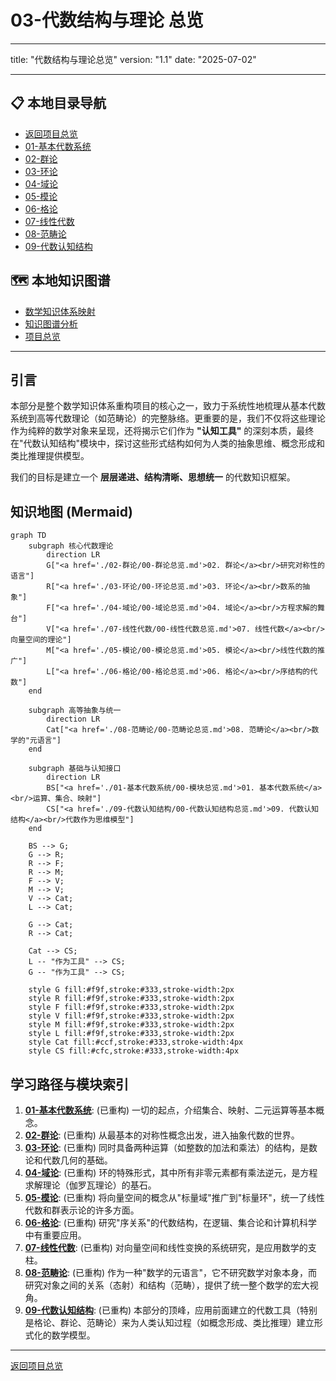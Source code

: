 # 03-代数结构与理论 总览

---

title: "代数结构与理论总览"
version: "1.1"
date: "2025-07-02"

---

## 📋 本地目录导航

- [返回项目总览](../09-项目总览/00-项目总览.md)
- [01-基本代数系统](./01-基本代数系统/00-模块总览.md)
- [02-群论](./02-群论/00-群论总览.md)
- [03-环论](./03-环论/00-环论总览.md)
- [04-域论](./04-域论/00-域论总览.md)
- [05-模论](./05-模论/00-模论总览.md)
- [06-格论](./06-格论/00-格论总览.md)
- [07-线性代数](./07-线性代数/00-线性代数总览.md)
- [08-范畴论](./08-范畴论/00-范畴论总览.md)
- [09-代数认知结构](./09-代数认知结构/00-代数认知结构总览.md)

## 🗺️ 本地知识图谱

- [数学知识体系映射](../09-项目总览/05-Knowledge_Graphs_and_Mappings/数学知识体系映射.md)
- [知识图谱分析](../知识图谱分析.md)
- [项目总览](../09-项目总览/00-项目总览.md)

---

## 引言

本部分是整个数学知识体系重构项目的核心之一，致力于系统性地梳理从基本代数系统到高等代数理论（如范畴论）的完整脉络。更重要的是，我们不仅将这些理论作为纯粹的数学对象来呈现，还将揭示它们作为 **"认知工具"** 的深刻本质，最终在"代数认知结构"模块中，探讨这些形式结构如何为人类的抽象思维、概念形成和类比推理提供模型。

我们的目标是建立一个 **层层递进、结构清晰、思想统一** 的代数知识框架。

## 知识地图 (Mermaid)

```mermaid
graph TD
    subgraph 核心代数理论
        direction LR
        G["<a href='./02-群论/00-群论总览.md'>02. 群论</a><br/>研究对称性的语言"]
        R["<a href='./03-环论/00-环论总览.md'>03. 环论</a><br/>数系的抽象"]
        F["<a href='./04-域论/00-域论总览.md'>04. 域论</a><br/>方程求解的舞台"]
        V["<a href='./07-线性代数/00-线性代数总览.md'>07. 线性代数</a><br/>向量空间的理论"]
        M["<a href='./05-模论/00-模论总览.md'>05. 模论</a><br/>线性代数的推广"]
        L["<a href='./06-格论/00-格论总览.md'>06. 格论</a><br/>序结构的代数"]
    end

    subgraph 高等抽象与统一
        direction LR
        Cat["<a href='./08-范畴论/00-范畴论总览.md'>08. 范畴论</a><br/>数学的"元语言"]
    end
    
    subgraph 基础与认知接口
        direction LR
        BS["<a href='./01-基本代数系统/00-模块总览.md'>01. 基本代数系统</a><br/>运算、集合、映射"]
        CS["<a href='./09-代数认知结构/00-代数认知结构总览.md'>09. 代数认知结构</a><br/>代数作为思维模型"]
    end

    BS --> G;
    G --> R;
    R --> F;
    R --> M;
    F --> V;
    M --> V;
    V --> Cat;
    L --> Cat;
    
    G --> Cat;
    R --> Cat;

    Cat --> CS;
    L -- "作为工具" --> CS;
    G -- "作为工具" --> CS;

    style G fill:#f9f,stroke:#333,stroke-width:2px
    style R fill:#f9f,stroke:#333,stroke-width:2px
    style F fill:#f9f,stroke:#333,stroke-width:2px
    style V fill:#f9f,stroke:#333,stroke-width:2px
    style M fill:#f9f,stroke:#333,stroke-width:2px
    style L fill:#f9f,stroke:#333,stroke-width:2px
    style Cat fill:#ccf,stroke:#333,stroke-width:4px
    style CS fill:#cfc,stroke:#333,stroke-width:4px
```

## 学习路径与模块索引

1. **[01-基本代数系统](./01-基本代数系统/00-模块总览.md)**: (已重构) 一切的起点，介绍集合、映射、二元运算等基本概念。
2. **[02-群论](./02-群论/00-群论总览.md)**: (已重构) 从最基本的对称性概念出发，进入抽象代数的世界。
3. **[03-环论](./03-环论/00-环论总览.md)**: (已重构) 同时具备两种运算（如整数的加法和乘法）的结构，是数论和代数几何的基础。
4. **[04-域论](./04-域论/00-域论总览.md)**: (已重构) 环的特殊形式，其中所有非零元素都有乘法逆元，是方程求解理论（伽罗瓦理论）的基石。
5. **[05-模论](./05-模论/00-模论总览.md)**: (已重构) 将向量空间的概念从"标量域"推广到"标量环"，统一了线性代数和群表示论的许多方面。
6. **[06-格论](./06-格论/00-格论总览.md)**: (已重构) 研究"序关系"的代数结构，在逻辑、集合论和计算机科学中有重要应用。
7. **[07-线性代数](./07-线性代数/00-线性代数总览.md)**: (已重构) 对向量空间和线性变换的系统研究，是应用数学的支柱。
8. **[08-范畴论](./08-范畴论/00-范畴论总览.md)**: (已重构) 作为一种"数学的元语言"，它不研究数学对象本身，而研究对象之间的关系（态射）和结构（范畴），提供了统一整个数学的宏大视角。
9. **[09-代数认知结构](./09-代数认知结构/00-代数认知结构总览.md)**: (已重构) 本部分的顶峰，应用前面建立的代数工具（特别是格论、群论、范畴论）来为人类认知过程（如概念形成、类比推理）建立形式化的数学模型。

---
[返回项目总览](../09-项目总览/00-项目总览.md)
